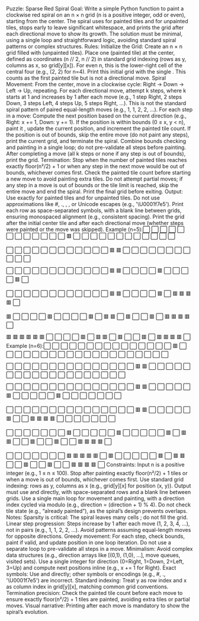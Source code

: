Puzzle: Sparse Red Spiral
Goal: Write a simple Python function to paint a clockwise red spiral on an n × n grid (n is a positive integer, odd or even), starting from the center. The spiral uses for painted tiles and for unpainted tiles, stops early to leave significant whitespace, and prints the grid after each directional move to show its growth. The solution must be minimal, using a single loop and straightforward logic, avoiding standard spiral patterns or complex structures.
Rules:
Initialize the Grid:
Create an n × n grid filled with (unpainted tiles).
Place one (painted tile) at the center, defined as coordinates (n // 2, n // 2) in standard grid indexing (rows as y, columns as x, so grid[y][x]). For even n, this is the lower-right cell of the central four (e.g., (2, 2) for n=4).
Print this initial grid with the single . This counts as the first painted tile but is not a directional move.
Spiral Movement:
From the center, move in a clockwise cycle: Right → Down → Left → Up, repeating.
For each directional move, attempt k steps, where k starts at 1 and increases by 1 after each move (e.g., 1 step Right, 2 steps Down, 3 steps Left, 4 steps Up, 5 steps Right, …). This is not the standard spiral pattern of paired equal-length moves (e.g., 1, 1, 2, 2, …).
For each step in a move:
Compute the next position based on the current direction (e.g., Right: x += 1, Down: y += 1).
If the position is within bounds (0 ≤ x, y < n), paint it , update the current position, and increment the painted tile count.
If the position is out of bounds, skip the entire move (do not paint any steps), print the current grid, and terminate the spiral.
Combine bounds checking and painting in a single loop; do not pre-validate all steps before painting.
After completing a move (all k steps or none if any step is out of bounds), print the grid.
Termination:
Stop when the number of painted tiles reaches exactly floor(n²/2) + 1 or when any step in the next move would be out of bounds, whichever comes first. Check the painted tile count before starting a new move to avoid painting extra tiles.
Do not attempt partial moves; if any step in a move is out of bounds or the tile limit is reached, skip the entire move and end the spiral.
Print the final grid before exiting.
Output:
Use exactly for painted tiles and for unpainted tiles. Do not use approximations like #, ., , , or Unicode escapes (e.g., '\U0001f7e5').
Print each row as space-separated symbols, with a blank line between grids, ensuring monospaced alignment (e.g., consistent spacing).
Print the grid after the initial center tile and after each directional move (whether steps were painted or the move was skipped).
Example (n=5):⬜ ⬜ ⬜ ⬜ ⬜
⬜ ⬜ ⬜ ⬜ ⬜
⬜ ⬜ 🟥 ⬜ ⬜
⬜ ⬜ ⬜ ⬜ ⬜
⬜ ⬜ ⬜ ⬜ ⬜

⬜ ⬜ ⬜ ⬜ ⬜
⬜ ⬜ ⬜ ⬜ ⬜
⬜ ⬜ 🟥 🟥 ⬜
⬜ ⬜ ⬜ ⬜ ⬜
⬜ ⬜ ⬜ ⬜ ⬜

⬜ ⬜ ⬜ ⬜ ⬜
⬜ ⬜ ⬜ ⬜ ⬜
⬜ ⬜ 🟥 🟥 ⬜
⬜ ⬜ ⬜ 🟥 ⬜
⬜ ⬜ ⬜ 🟥 ⬜

⬜ ⬜ ⬜ ⬜ ⬜
⬜ ⬜ ⬜ ⬜ ⬜
⬜ ⬜ 🟥 🟥 ⬜
⬜ ⬜ ⬜ 🟥 ⬜
🟥 🟥 🟥 🟥 ⬜

🟥 ⬜ ⬜ ⬜ ⬜
🟥 ⬜ ⬜ ⬜ ⬜
🟥 ⬜ 🟥 🟥 ⬜
🟥 ⬜ ⬜ 🟥 ⬜
🟥 🟥 🟥 🟥 ⬜

🟥 🟥 🟥 🟥 🟥
🟥 ⬜ ⬜ ⬜ ⬜
🟥 ⬜ 🟥 🟥 ⬜
🟥 ⬜ ⬜ 🟥 ⬜
🟥 🟥 🟥 🟥 ⬜
Example (n=6):⬜ ⬜ ⬜ ⬜ ⬜ ⬜
⬜ ⬜ ⬜ ⬜ ⬜ ⬜
⬜ ⬜ ⬜ 🟥 ⬜ ⬜
⬜ ⬜ ⬜ ⬜ ⬜ ⬜
⬜ ⬜ ⬜ ⬜ ⬜ ⬜
⬜ ⬜ ⬜ ⬜ ⬜ ⬜

⬜ ⬜ ⬜ ⬜ ⬜ ⬜
⬜ ⬜ ⬜ ⬜ ⬜ ⬜
⬜ ⬜ ⬜ 🟥 🟥 ⬜
⬜ ⬜ ⬜ ⬜ ⬜ ⬜
⬜ ⬜ ⬜ ⬜ ⬜ ⬜
⬜ ⬜ ⬜ ⬜ ⬜ ⬜

⬜ ⬜ ⬜ ⬜ ⬜ ⬜
⬜ ⬜ ⬜ ⬜ ⬜ ⬜
⬜ ⬜ ⬜ 🟥 🟥 ⬜
⬜ ⬜ ⬜ ⬜ 🟥 ⬜
⬜ ⬜ ⬜ ⬜ 🟥 ⬜
⬜ ⬜ ⬜ ⬜ ⬜ ⬜

⬜ ⬜ ⬜ ⬜ ⬜ ⬜
⬜ ⬜ ⬜ ⬜ ⬜ ⬜
⬜ ⬜ ⬜ 🟥 🟥 ⬜
⬜ ⬜ ⬜ ⬜ 🟥 ⬜
⬜ 🟥 🟥 🟥 🟥 ⬜
⬜ ⬜ ⬜ ⬜ ⬜ ⬜

⬜ ⬜ ⬜ ⬜ ⬜ ⬜
⬜ 🟥 ⬜ ⬜ ⬜ ⬜
⬜ 🟥 ⬜ ⬜ ⬜ ⬜
⬜ 🟥 ⬜ 🟥 🟥 ⬜
⬜ 🟥 ⬜ ⬜ 🟥 ⬜
⬜ 🟥 🟥 🟥 🟥 ⬜

⬜ ⬜ ⬜ ⬜ ⬜ ⬜
⬜ 🟥 🟥 🟥 🟥 🟥
⬜ 🟥 ⬜ ⬜ ⬜ ⬜
⬜ 🟥 ⬜ 🟥 🟥 ⬜
⬜ 🟥 ⬜ ⬜ 🟥 ⬜
⬜ 🟥 🟥 🟥 🟥 ⬜
Constraints:
Input n is a positive integer (e.g., 1 ≤ n ≤ 100).
Stop after painting exactly floor(n²/2) + 1 tiles or when a move is out of bounds, whichever comes first.
Use standard grid indexing: rows as y, columns as x (e.g., grid[y][x] for position (x, y)).
Output must use and directly, with space-separated rows and a blank line between grids.
Use a single main loop for movement and painting, with a direction index cycled via modulo (e.g., direction = (direction + 1) % 4).
Do not check tile state (e.g., “already painted”), as the spiral’s design prevents overlaps.
Notes:
Sparsity is critical: The spiral leaves many cells ; do not fill the grid.
Linear step progression: Steps increase by 1 after each move (1, 2, 3, 4, …), not in pairs (e.g., 1, 1, 2, 2, …). Avoid patterns assuming equal-length moves for opposite directions.
Greedy movement: For each step, check bounds, paint if valid, and update position in one loop iteration. Do not use a separate loop to pre-validate all steps in a move.
Minimalism: Avoid complex data structures (e.g., direction arrays like [(0,1), (1,0), …], move queues, visited sets). Use a single integer for direction (0=Right, 1=Down, 2=Left, 3=Up) and compute next positions inline (e.g., x += 1 for Right).
Exact symbols: Use and directly; other symbols or encodings (e.g., #, ., '\U0001f7e5') are incorrect.
Standard indexing: Treat y as row index and x as column index in grid[y][x], matching common grid conventions.
Termination precision: Check the painted tile count before each move to ensure exactly floor(n²/2) + 1 tiles are painted, avoiding extra tiles or partial moves.
Visual narrative: Printing after each move is mandatory to show the spiral’s evolution.
